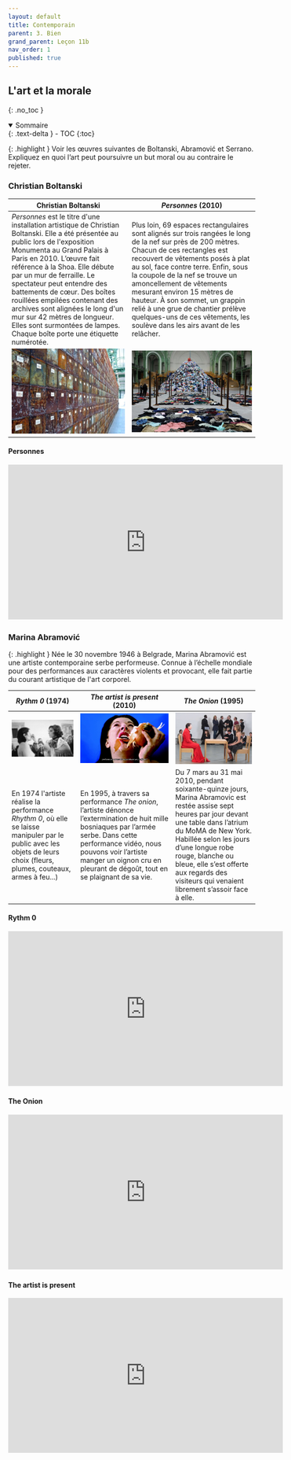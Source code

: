 ```yaml
---
layout: default
title: Contemporain
parent: 3. Bien
grand_parent: Leçon 11b
nav_order: 1
published: true
---
```

## L'art et la morale
{: .no_toc }

<details open markdown="block">
  <summary>
    Sommaire
  </summary>
  {: .text-delta }
- TOC
{:toc}
</details>

{: .highlight }
Voir les œuvres suivantes de Boltanski, Abramović et Serrano.     
Expliquez en quoi l’art peut poursuivre un but moral ou au contraire le rejeter.

### Christian Boltanski

| Christian Boltanski    |       *Personnes* (2010)   |
| -------------------------- | ---------------------------- |
| *Personnes* est le titre d'une installation artistique de Christian Boltanski. Elle a été présentée au public lors de l'exposition Monumenta au Grand Palais à Paris en 2010. L’œuvre fait référence à la Shoa. Elle débute par un mur de ferraille. Le spectateur peut entendre des battements de cœur. Des boîtes rouillées empilées contenant des archives sont alignées le long d'un mur sur 42 mètres de longueur. Elles sont surmontées de lampes. Chaque boîte porte une étiquette numérotée. | Plus loin, 69 espaces rectangulaires sont alignés sur trois rangées le long de la nef sur près de 200 mètres. Chacun de ces rectangles est recouvert de vêtements posés à plat au sol, face contre terre. Enfin, sous la coupole de la nef se trouve un amoncellement de vêtements mesurant environ 15 mètres de hauteur. À son sommet, un grappin relié à une grue de chantier prélève quelques-uns de ces vêtements, les soulève dans les airs avant de les relâcher. |       
| <center><a href="../../assets/img/art/boltanski-personnes4.jpeg" target="_blank"><img src="../../assets/img/art/boltanski-personnes4.jpeg" style="zoom:80%;" /></a></center>   | <center><a href="../../assets/img/art/boltanski-personnes2.jpeg" target="_blank"><img src="../../assets/img/art/boltanski-personnes2.jpeg" style="zoom:120%;" /></a></center>  |

#### Personnes

<center><iframe width="560" height="315" src="https://www.youtube.com/embed/Lv7tatnhFAc?si=0zmmK03dq_izQiGt" title="YouTube video player" frameborder="0" allow="accelerometer; autoplay; clipboard-write; encrypted-media; gyroscope; picture-in-picture; web-share" referrerpolicy="strict-origin-when-cross-origin" allowfullscreen></iframe></center>

### Marina Abramović

{: .highlight }
Née le 30 novembre 1946 à Belgrade, Marina Abramović est une artiste contemporaine serbe performeuse. Connue à l’échelle mondiale pour des performances aux caractères violents et provocant, elle fait partie du courant artistique de l'art corporel. 

|  *Rythm 0* (1974)   | *The artist is present* (2010)  | *The Onion* (1995)  |
| ----------------------- | --------------------- | ------------------ |
| <center><a href="../../assets/img/art/abramovitch-rythm-1.jpeg.jpeg" target="_blank"><img src="../../assets/img/art/abramovitch-rythm-1.jpeg" style="zoom:100%;" /></a></center>   | <center><a href="../../assets/img/art/abramovitch-onion.jpeg" target="_blank"><img src="../../assets/img/art/abramovitch-onion.jpeg" style="zoom:100%;" /></a></center>   | <center><a href="../../assets/img/art/abramovitch-artist-present.jpeg" target="_blank"><img src="../../assets/img/art/abramovitch-artist-present.jpeg" style="zoom:100%;" /></a></center>    |
| En 1974 l'artiste réalise la performance *Rhythm 0*, où elle se laisse manipuler par le public avec les objets de leurs choix (fleurs, plumes, couteaux, armes à feu...)   | En 1995, à travers sa performance _The onion_, l’artiste dénonce l’extermination de huit mille bosniaques par l’armée serbe. Dans cette performance vidéo, nous pouvons voir l’artiste manger un oignon cru en pleurant de dégoût, tout en se plaignant de sa vie. | Du 7 mars au 31 mai 2010, pendant soixante-quinze jours, Marina Abramovic est restée assise sept heures par jour devant une table dans l’atrium du MoMA de New York. Habillée selon les jours d’une longue robe rouge, blanche ou bleue, elle s’est offerte aux regards des visiteurs qui venaient librement s’assoir face à elle.  |

#### Rythm 0

<center><iframe width="560" height="315" src="https://www.youtube.com/embed/TdFyVyS0N7k?si=qRRl98Ccm4kO90IA" title="YouTube video player" frameborder="0" allow="accelerometer; autoplay; clipboard-write; encrypted-media; gyroscope; picture-in-picture; web-share" referrerpolicy="strict-origin-when-cross-origin" allowfullscreen></iframe></center>

#### The Onion

<center><iframe width="560" height="315" src="https://www.youtube.com/embed/ISZGZw5LQvo?si=bANDDUlnBIJYaCmd" title="YouTube video player" frameborder="0" allow="accelerometer; autoplay; clipboard-write; encrypted-media; gyroscope; picture-in-picture; web-share" referrerpolicy="strict-origin-when-cross-origin" allowfullscreen></iframe></center>

#### The artist is present

<center><iframe width="560" height="315" src="https://www.youtube.com/embed/ryd__J7nits?si=1pkujVKCOBAtejnp" title="YouTube video player" frameborder="0" allow="accelerometer; autoplay; clipboard-write; encrypted-media; gyroscope; picture-in-picture; web-share" referrerpolicy="strict-origin-when-cross-origin" allowfullscreen></iframe></center>

